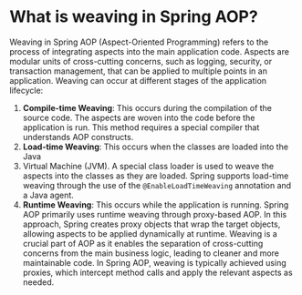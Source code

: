 # What is weaving in Spring AOP?
Weaving in Spring AOP (Aspect-Oriented Programming) refers to the process of integrating aspects into the main application code. Aspects are modular units of cross-cutting concerns, such as logging, security, or transaction management, that can be applied to multiple points in an application.
Weaving can occur at different stages of the application lifecycle:
1. **Compile-time Weaving**: This occurs during the compilation of the source code. The aspects are woven into the code before the application is run. This method requires a special compiler that understands AOP constructs.
2. **Load-time Weaving**: This occurs when the classes are loaded into the Java
3. Virtual Machine (JVM). A special class loader is used to weave the aspects into the classes as they are loaded. Spring supports load-time weaving through the use of the `@EnableLoadTimeWeaving` annotation and a Java agent.
4. **Runtime Weaving**: This occurs while the application is running. Spring AOP primarily uses runtime weaving through proxy-based AOP. In this approach, Spring creates proxy objects that wrap the target objects, allowing aspects to be applied dynamically at runtime.
Weaving is a crucial part of AOP as it enables the separation of cross-cutting concerns from the main business logic, leading to cleaner and more maintainable code. In Spring AOP, weaving is typically achieved using proxies, which intercept method calls and apply the relevant aspects as needed.
